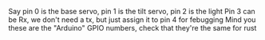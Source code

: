 Say pin 0 is the base servo, pin 1 is the tilt servo, pin 2 is the light
Pin 3 can be Rx, we don't need a tx, but just assign it to pin 4 for febugging
Mind you these are the "Arduino" GPIO numbers, check that they're the same for
rust

